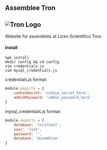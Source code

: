 ## Assemblee Tron
## ![Tron Logo](http://www.mercatinolibri.it/system/schools/1_logos_medium.jpg?1356651800)
Website for assemblies at Liceo Scientifico Tron.
#### Install
```
npm install
mkdir config && cd config
vim credentials.js
vim mysql_credentials.js
```
credentials.js format:
```javascript
module.exports = {
    cookieSecret: 'cookie_secret_here',
    adminPassword: 'admin_password_here'
}
```
mysql_credentials.js format:
```javascript
module.exports = {
    database: 'localhost',
    user: 'root',
    password: '',
    database: 'Assemblee'
}
```
